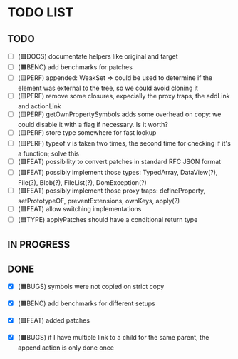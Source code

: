 # TODO LIST

## TODO

- [ ] (🟪DOCS) documentate helpers like original and target
- [ ] (🟫BENC) add benchmarks for patches
- [ ] (🟨PERF) appended: WeakSet => could be used to determine if the element was external to the tree, so we could avoid cloning it
- [ ] (🟨PERF) remove some closures, expecially the proxy traps, the addLink and actionLink
- [ ] (🟨PERF) getOwnPropertySymbols adds some overhead on copy: we could disable it with a flag if necessary. Is it worth?
- [ ] (🟨PERF) store type somewhere for fast lookup
- [ ] (🟨PERF) typeof v is taken two times, the second time for checking if it's a function; solve this
- [ ] (🟩FEAT) possibility to convert patches in standard RFC JSON format
- [ ] (🟩FEAT) possibly implement those types: TypedArray, DataView(?), File(?), Blob(?), FileList(?), DomException(?)
- [ ] (🟩FEAT) possibly implement those proxy traps: defineProperty, setPrototypeOF, preventExtensions, ownKeys, apply(?)
- [ ] (🟩FEAT) allow switching implementations
- [ ] (🟦TYPE) applyPatches should have a conditional return type

## IN PROGRESS

## DONE

- [x] (🟧BUGS) symbols were not copied on strict copy
- [x] (🟫BENC) add benchmarks for different setups
- [x] (🟩FEAT) added patches
- [x] (🟧BUGS) if I have multiple link to a child for the same parent, the append action is only done once


